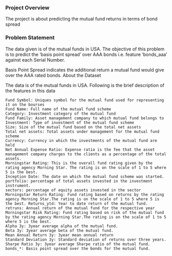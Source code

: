 ### Project Overview

 The project is about predicting the mutual fund returns in terms of bond spread


### Problem Statement ###

The data given is of the mutual funds in USA. The objective of this problem is to predict the ‘basis point spread’ over AAA bonds i.e. feature ‘bonds_aaa’ against each Serial Number.

Basis Point Spread indicates the additional return a mutual fund would give over the AAA rated bonds.
About the Dataset

The data is of the mutual funds in USA. Following is the brief description of the features in this data

    Fund Symbol: Uniques symbol for the mutual fund used for representing it on the bourses
    Fund Name: Full name of the mutual fund scheme
    Category: Investment category of the mutual fund
    Fund Family: Asset management company to which mutual fund belongs to
    Investment: Type of investment of the mutual fund scheme
    Size: Size of the mutual fund based on the total net assets
    Total net assets: Total assets under management for the mutual fund scheme
    Currency: Currency in which the investments of the mutual fund are held
    Net Annual Expense Ratio: Expense ratio is the fee that the asset management company charges to the clients as a percentage of the total assets.
    Morningstar Rating: This is the overall fund rating given by the rating agency Morning Star. The rating is on the scale of 1 to 5 where 5 is the best.
    Inception Date: The date on which the mutual fund scheme was started.
    portfolio: percentage of total assets invested in the investment instrument.
    sectors: percentage of equity assets invested in the sector
    Morningstar Return Rating: Fund rating based on returns by the rating agency Morning Star.The rating is on the scale of 1 to 5 where 5 is the best. Returns_ytd: Year to date return of the mutual fund.
    retruns: Annual return of the mutual fund for the respective year
    Morningstar Risk Rating: Fund rating based on risk of the mutual fund by the rating agency Morning Star.The rating is on the scale of 1 to 5 where 5 is the best.
    Alpha 3y: 3year average alpha of the mutual fund.
    Beta 3y: 3year average beta of the mutual fund.
    Mean Annual Return 3y: 3year mean annual return
    Standard Deviation 3y: Standard deviation of returns over three years.
    Sharpe Ratio 3y: 3year average Sharpe ratio of the mutual fund.
    bonds_*: Basis point spread over the bonds for the mutual fund.


